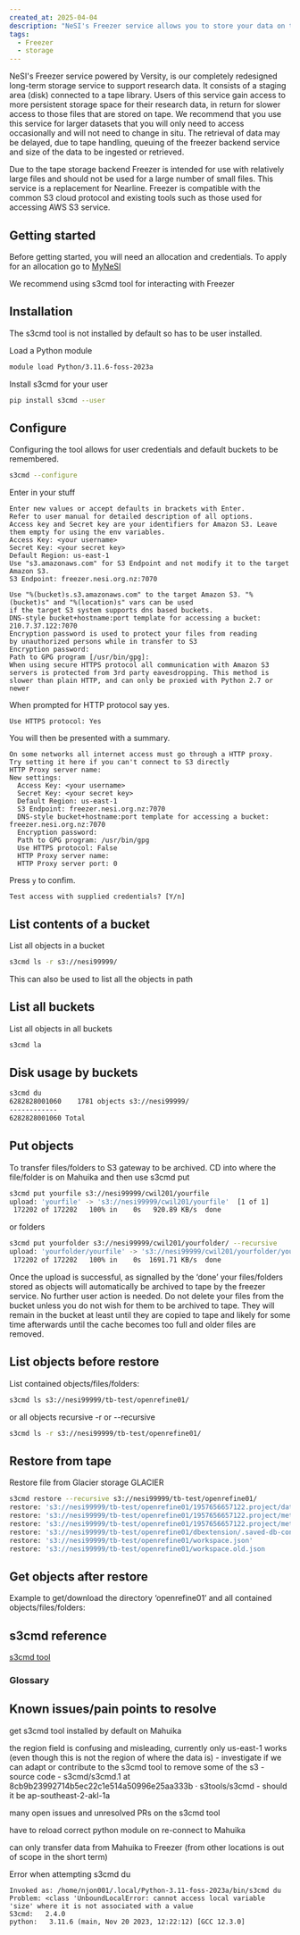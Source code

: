 ```yaml
---
created_at: 2025-04-04
description: "NeSI's Freezer service allows you to store your data on tape for long term storage."
tags: 
  - Freezer
  - storage
---
```


NeSI's Freezer service  powered by Versity, is our completely redesigned long-term storage service to support research data. It consists of a staging area (disk) connected to a tape library. Users of this service gain access to more persistent storage space for their research data, in return for slower access to those files that are stored on tape. We recommend that you use this service for larger datasets that you will only need to access occasionally and will not need to change in situ. The retrieval of data may be delayed, due to tape handling, queuing of the freezer backend service and size of the data to be ingested or retrieved.

Due to the tape storage backend Freezer is intended for use with relatively large files and should not be used for a large number of small files. This service is a replacement for Nearline. Freezer is compatible with the common S3 cloud protocol and existing tools such as those used for accessing AWS S3 service.

## Getting started

Before getting started, you will need an allocation and credentials. To apply for an allocation go to [MyNeSI](https://my.nesi.org.nz/)

We recommend using s3cmd tool for interacting with Freezer

## Installation
The s3cmd tool is not installed by default so has to be user installed. 

Load a Python module

```sh
module load Python/3.11.6-foss-2023a
```

Install s3cmd for your user

```sh
pip install s3cmd --user
```

## Configure
Configuring the tool allows for user credentials and default buckets to be remembered.

```sh
s3cmd --configure
```

Enter in your stuff

```
Enter new values or accept defaults in brackets with Enter.
Refer to user manual for detailed description of all options.
Access key and Secret key are your identifiers for Amazon S3. Leave them empty for using the env variables.
Access Key: <your username> 
Secret Key: <your secret key>
Default Region: us-east-1
Use "s3.amazonaws.com" for S3 Endpoint and not modify it to the target Amazon S3.
S3 Endpoint: freezer.nesi.org.nz:7070
```

```
Use "%(bucket)s.s3.amazonaws.com" to the target Amazon S3. "%(bucket)s" and "%(location)s" vars can be used
if the target S3 system supports dns based buckets.
DNS-style bucket+hostname:port template for accessing a bucket: 210.7.37.122:7070
Encryption password is used to protect your files from reading
by unauthorized persons while in transfer to S3
Encryption password: 
Path to GPG program [/usr/bin/gpg]: 
When using secure HTTPS protocol all communication with Amazon S3
servers is protected from 3rd party eavesdropping. This method is
slower than plain HTTP, and can only be proxied with Python 2.7 or newer
```

When prompted for HTTP protocol say yes.

```
Use HTTPS protocol: Yes
```

You will then be presented with a summary.

```
On some networks all internet access must go through a HTTP proxy.
Try setting it here if you can't connect to S3 directly
HTTP Proxy server name: 
New settings:
  Access Key: <your username>
  Secret Key: <your secret key>
  Default Region: us-east-1
  S3 Endpoint: freezer.nesi.org.nz:7070
  DNS-style bucket+hostname:port template for accessing a bucket: freezer.nesi.org.nz:7070
  Encryption password: 
  Path to GPG program: /usr/bin/gpg
  Use HTTPS protocol: False
  HTTP Proxy server name: 
  HTTP Proxy server port: 0

```
Press `y` to confim.

```
Test access with supplied credentials? [Y/n]
```

## List contents of a bucket

List all objects in a bucket

```sh
s3cmd ls -r s3://nesi99999/
```

This can also be used to list all the objects in path

## List all buckets

List all objects in all buckets
```sh
s3cmd la
```

## Disk usage by buckets

```sh
s3cmd du
6282828001060    1781 objects s3://nesi99999/
------------
6282828001060 Total
```

## Put objects

To transfer files/folders to S3 gateway to be archived. CD into where the file/folder is on Mahuika and then use s3cmd put

```sh
s3cmd put yourfile s3://nesi99999/cwil201/yourfile
upload: 'yourfile' -> 's3://nesi99999/cwil201/yourfile'  [1 of 1]
 172202 of 172202   100% in    0s   920.89 KB/s  done
```

or folders

```sh
s3cmd put yourfolder s3://nesi99999/cwil201/yourfolder/ --recursive
upload: 'yourfolder/yourfile' -> 's3://nesi99999/cwil201/yourfolder/yourfolder/yourfile'  [1 of 1]
 172202 of 172202   100% in    0s  1691.71 KB/s  done
```

Once the upload is successful, as signalled by the ‘done’ your files/folders stored as objects will automatically be archived to tape by the freezer service. No further user action is needed. Do not delete your files from the bucket unless you do not wish for them to be archived to tape. They will remain in the bucket at least until they are copied to tape and likely for some time afterwards until the cache becomes too full and older files are removed.  

## List objects before restore

List contained objects/files/folders:

```sh
s3cmd ls s3://nesi99999/tb-test/openrefine01/
```

or all objects recursive -r or --recursive

```sh
s3cmd ls -r s3://nesi99999/tb-test/openrefine01/
```

## Restore from tape

Restore file from Glacier storage <StorageClass>GLACIER</StorageClass>

```sh
s3cmd restore --recursive s3://nesi99999/tb-test/openrefine01/ 
restore: 's3://nesi99999/tb-test/openrefine01/1957656657122.project/data.zip'
restore: 's3://nesi99999/tb-test/openrefine01/1957656657122.project/metadata.json'
restore: 's3://nesi99999/tb-test/openrefine01/1957656657122.project/metadata.old.json'
restore: 's3://nesi99999/tb-test/openrefine01/dbextension/.saved-db-connections.json'
restore: 's3://nesi99999/tb-test/openrefine01/workspace.json'
restore: 's3://nesi99999/tb-test/openrefine01/workspace.old.json
```

## Get objects after restore

Example to get/download the directory ‘openrefine01’ and all contained objects/files/folders:

## s3cmd reference

[s3cmd tool](https://s3tools.org/usage)

### Glossary

## Known issues/pain points to resolve

get s3cmd tool installed by default on Mahuika

the region field is confusing and misleading, currently only us-east-1 works (even though this is not the region of where the data is) - investigate if we can adapt or contribute to the s3cmd tool to remove some of the s3 - source code - s3cmd/s3cmd.1 at 8cb9b23992714b5ec22c1e514a50996e25aa333b · s3tools/s3cmd - should it be ap-southeast-2-akl-1a

many open issues and unresolved PRs on the s3cmd tool 

have to reload correct python module on re-connect to Mahuika

can only transfer data from Mahuika to Freezer (from other locations is out of scope in the short term)

Error when attempting s3cmd du
```
Invoked as: /home/njon001/.local/Python-3.11-foss-2023a/bin/s3cmd du
Problem: <class 'UnboundLocalError: cannot access local variable 'size' where it is not associated with a value
S3cmd:   2.4.0
python:   3.11.6 (main, Nov 20 2023, 12:22:12) [GCC 12.3.0]
```


